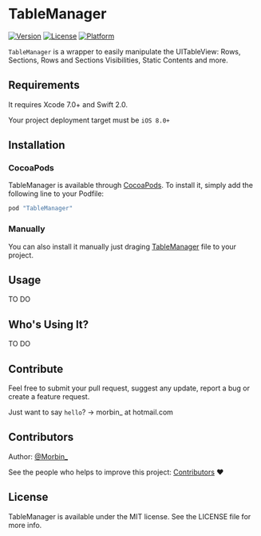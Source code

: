 # TableManager

[![Version](https://img.shields.io/cocoapods/v/TableManager.svg?style=flat)](http://cocoapods.org/pods/TableManager)
[![License](https://img.shields.io/cocoapods/l/TableManager.svg?style=flat)](http://cocoapods.org/pods/TableManager)
[![Platform](https://img.shields.io/cocoapods/p/TableManager.svg?style=flat)](http://cocoapods.org/pods/TableManager)

`TableManager` is a wrapper to easily manipulate the UITableView: Rows, Sections, Rows and Sections Visibilities, Static Contents and more.

## Requirements

It requires Xcode 7.0+ and Swift 2.0.

Your project deployment target must be `iOS 8.0+`

## Installation

### CocoaPods

TableManager is available through [CocoaPods](http://cocoapods.org). To install
it, simply add the following line to your Podfile:

```ruby
pod "TableManager"
```

### Manually

You can also install it manually just draging [TableManager](https://github.com/Morbix/TableManager/blob/master/TableManager.swift) file to your project. 

## Usage

TO DO


## Who's Using It? 

TO DO 

## Contribute

Feel free to submit your pull request, suggest any update, report a bug or create a feature request. 

Just want to say `hello`? -> morbin_ at hotmail.com

## Contributors

Author: [@Morbin_](https://twitter.com/Morbin_) 

See the people who helps to improve this project: [Contributors](https://github.com/Morbix/TableManager/graphs/contributors) ♥


## License

TableManager is available under the MIT license. See the LICENSE file for more info.
